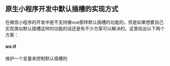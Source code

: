 ## 原生小程序开发中默认插槽的实现方式
在微信小程序的开发中是不支持像vue那样默认插槽的功能的，但是如果想要自己实现类似默认插槽这样的功能的话还是有不少方案可以解决的，这里给出以下两个方案：
#### wx:if
维护一个变量来控制默认插槽的

<!--stackedit_data:
eyJoaXN0b3J5IjpbLTQyNDQ5NDAwMywyMDQwMjk3NjIyXX0=
-->